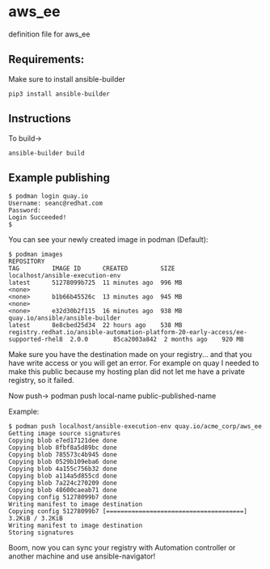 # aws_ee
definition file for aws_ee

## Requirements:

Make sure to install ansible-builder

```
pip3 install ansible-builder
```

## Instructions

To build->

`ansible-builder build`

## Example publishing

```
$ podman login quay.io
Username: seanc@redhat.com
Password:
Login Succeeded!
$
```
You can see your newly created image in podman (Default):
```
$ podman images
REPOSITORY                                                                         TAG         IMAGE ID      CREATED         SIZE
localhost/ansible-execution-env                                                    latest      51278099b725  11 minutes ago  996 MB
<none>                                                                             <none>      b1b66b45526c  13 minutes ago  945 MB
<none>                                                                             <none>      e32d30b2f115  16 minutes ago  938 MB
quay.io/ansible/ansible-builder                                                    latest      8e8cbed25d34  22 hours ago    538 MB
registry.redhat.io/ansible-automation-platform-20-early-access/ee-supported-rhel8  2.0.0       85ca2003a842  2 months ago    920 MB
````

Make sure you have the destination made on your registry... and that you have write access or you will get an error.  For example on quay I needed to make this public because my hosting plan did not let me have a private registry, so it failed.

Now push->
podman push local-name public-published-name

Example:
```
$ podman push localhost/ansible-execution-env quay.io/acme_corp/aws_ee
Getting image source signatures
Copying blob e7ed17121dee done
Copying blob 8fbf8a5d89bc done
Copying blob 785573c4b945 done
Copying blob 0529b109eba6 done
Copying blob 4a155c756b32 done
Copying blob a114a5d855cd done
Copying blob 7a224c270209 done
Copying blob 48600caeab71 done
Copying config 51278099b7 done
Writing manifest to image destination
Copying config 51278099b7 [======================================] 3.2KiB / 3.2KiB
Writing manifest to image destination
Storing signatures
```

Boom, now you can sync your registry with Automation controller or another machine and use ansible-navigator!